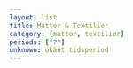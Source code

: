 ```yaml
---
layout: list
title: Mattor & Textilier
category: [mattor, textilier]
periods: ["?"]
unknown: okänt tidsperiod
---
```


